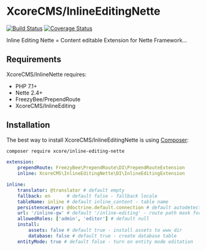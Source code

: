XcoreCMS/InlineEditingNette
===========================

[![Build Status](https://travis-ci.org/XcoreCMS/InlineEditingNette.svg?branch=master)](https://travis-ci.org/XcoreCMS/InlineEditingNette)
[![Coverage Status](https://coveralls.io/repos/github/XcoreCMS/InlineEditingNette/badge.svg?branch=master)](https://coveralls.io/github/XcoreCMS/InlineEditingNette?branch=master)

Inline Editing Nette = Content editable Extension for Nette Framework...


Requirements
------------

XcoreCMS/InlineNette requires:
 
- PHP 7.1+
- Nette 2.4+
- FreezyBee/PrependRoute
- XcoreCMS/InlineEditing


Installation
------------

The best way to install XcoreCMS/InlineEditingNette is using [Composer](http://getcomposer.org/):

```sh
composer require xcore/inline-editing-nette
```

```yaml
extension:
    prependRoute: FreezyBee\PrependRoute\DI\PrependRouteExtension
    inline: XcoreCMS\InlineEditingNette\DI\InlineEditingExtension

inline:
    translator: @translator # default empty
    fallback: en      # default false - fallback locale
    tableName: inline # default inline_content - table name
    persistenceLayer: @doctrine.default.connection # default autodetect (order: doctrine, ndb, dibi), for pdo use PDO('dsn', 'root')    
    url: '/inline-gw' # default '/inline-editing' - route path mask for communication with backend
    allowedRoles: ['admin', 'editor'] # default null
    install:
        assets: false # default true - install assets to www dir
        database: false # default true - create database table
    entityMode: true # default false - turn on entity mode editation
```
